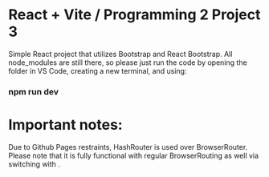 # React + Vite / Programming 2 Project 3
Simple React project that utilizes Bootstrap and React Bootstrap. All node_modules are still there, so please just run the code by opening the folder in VS Code, creating a new terminal, and using:

### npm run dev

# Important notes:
Due to Github Pages restraints, HashRouter is used over BrowserRouter. Please note that it is fully functional with regular BrowserRouting as well via switching <HashRouter> with <BrowserRouter>.
